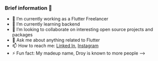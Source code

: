 ### Brief information 👋

- 🔭 I’m currently working as a Flutter Freelancer
- 🌱 I’m currently learning backend
- 👯 I’m looking to collaborate on interesting open source projects and packages
- 💬 Ask me about anything related to Flutter
- 📫 How to reach me: [Linked In](https://www.linkedin.com/in/dhritiman-r-437858135/), [Instagram](https://www.instagram.com/droy.dev/)
- ⚡ Fun fact: My madeup name, Droy is known to more people
-->
